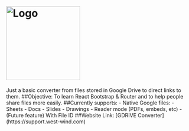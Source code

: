 <h1><img width="200px" alt="Logo" src="https://i.imgur.com/gKcMqJg.png" /></h1>
Just a basic converter from files stored in Google Drive to direct links to them.
##Objective:
To learn React Bootstrap & Router and to help people share files more easily.
##Currently supports:
- Native Google files:
    - Sheets
    - Docs
    - Slides
    - Drawings
- Reader mode (PDFs, embeds, etc)
- (Future feature) With File ID
##Website Link:
[GDRIVE Converter](https://support.west-wind.com)
